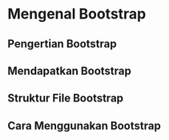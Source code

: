 # Mengenal Bootstrap

## Pengertian Bootstrap

## Mendapatkan Bootstrap

## Struktur File Bootstrap

## Cara Menggunakan Bootstrap
